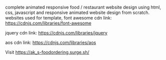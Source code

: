 complete animated responsive food / restaurant website design using html, css, javascript and responsive animated website design from scratch.
websites used for template,
font awesome cdn link:
https://cdnjs.com/libraries/font-awesome

jquery cdn link:
https://cdnjs.com/libraries/jquery

aos cdn link:
https://cdnjs.com/libraries/aos

Visit https://ak_s-foodordering.surge.sh/
